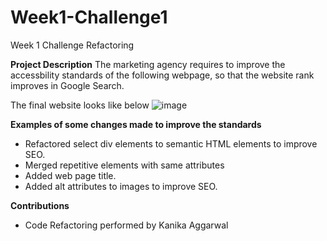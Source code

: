 # Week1-Challenge1
Week 1 Challenge Refactoring

**Project Description**
The marketing agency requires to improve the accessbility standards of the following webpage, so that the website rank improves in Google Search.

The final website looks like below
![image](https://github.com/KanikaAggarwalCode/Week1-Challenge1-CodeRefactoring/assets/151467793/96ec5f7e-8650-4655-8454-2b0009541bcc)

**Examples of some changes made to improve the standards**
- Refactored select div elements to semantic HTML elements to improve SEO.
- Merged repetitive elements with same attributes
- Added web page title.
- Added alt attributes to images to improve SEO.

**Contributions**
- Code Refactoring performed by Kanika Aggarwal
